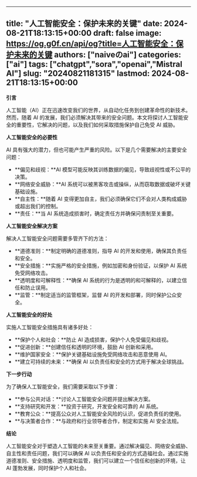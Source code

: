 
---
title: "人工智能安全：保护未来的关键"
date: 2024-08-21T18:13:15+00:00
draft: false
image: https://og.g0f.cn/api/og?title=人工智能安全：保护未来的关键
authors: ["naiveのai"]
categories: ["ai"]
tags: ["chatgpt","sora","openai","Mistral AI"]
slug: "20240821181315"
lastmod: 2024-08-21T18:13:15+00:00
---
**引言**

人工智能（AI）正在迅速改变我们的世界，从自动化任务到创建革命性的新技术。然而，随着 AI 的发展，我们必须解决其带来的安全问题。本文将探讨人工智能安全的重要性，它解决的问题，以及我们如何采取措施保护自己免受 AI 威胁。

**人工智能安全的必要性**

AI 具有强大的潜力，但也可能产生严重的风险。以下是几个需要解决的主要安全问题：

- **偏见和歧视：**AI 模型可能反映其训练数据的偏见，导致歧视性或不公平的决策。
- **网络安全威胁：**AI 系统可以被黑客攻击或操纵，从而窃取数据或破坏关键基础设施。
- **自主性：**随着 AI 变得更加自主，我们必须确保它们不会对人类构成威胁或超出我们的控制。
- **责任：**当 AI 系统造成损害时，确定责任方并确保问责制至关重要。

**人工智能安全解决方案**

解决人工智能安全问题需要多管齐下的方法：

- **道德准则：**制定明确的道德准则，指导 AI 的开发和使用，确保其负责任和安全。
- **安全措施：**实施严格的安全措施，例如加密和身份验证，以保护 AI 系统免受网络攻击。
- **透明度和可解释性：**确保 AI 系统的行为是透明的和可解释的，以建立信任和防止误用。
- **监管：**制定适当的监管框架，监督 AI 的开发和部署，同时保护公众安全。

**人工智能安全的好处**

实施人工智能安全措施具有诸多好处：

- **保护个人和社会：**防止 AI 造成损害，保护个人免受偏见和歧视。
- **促进创新：**创建信任和透明的环境，鼓励 AI 创新和采用。
- **维护国家安全：**保护关键基础设施免受网络攻击和恶意使用 AI。
- **建立可持续的未来：**确保 AI 以负责任和安全的方式用于解决全球挑战。

**下一步行动**

为了确保人工智能安全，我们需要采取以下步骤：

- **参与公共对话：**讨论人工智能安全问题并提出解决方案。
- **支持研究和开发：**投资于研究，开发安全和可靠的 AI 系统。
- **教育公众：**提高公众对人工智能安全风险的认识，促进负责任的使用。
- **与决策者合作：**与政府和行业领导者合作，制定和实施 AI 安全法规。

**结论**

人工智能安全对于塑造人工智能的未来至关重要。通过解决偏见、网络安全威胁、自主性和责任问题，我们可以确保 AI 以负责任和安全的方式造福社会。通过实施道德准则、安全措施、透明度和监管，我们可以建立一个信任和创新的环境，让 AI 蓬勃发展，同时保护个人和社会。